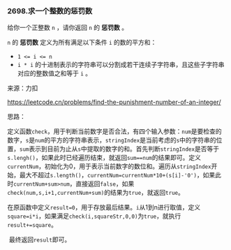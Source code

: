 ### 2698.求一个整数的惩罚数

给你一个正整数 `n` ，请你返回 `n` 的 **惩罚数** 。

`n` 的 **惩罚数** 定义为所有满足以下条件 `i` 的数的平方和：

- `1 <= i <= n`
- `i * i` 的十进制表示的字符串可以分割成若干连续子字符串，且这些子字符串对应的整数值之和等于 `i` 。

来源：力扣

https://leetcode.cn/problems/find-the-punishment-number-of-an-integer/



思路：

​		定义函数`check`，用于判断当前数字是否合法，有四个输入参数：`num`是要检查的数字，`s`是`num`的平方的字符串表示，`stringIndex`是当前考虑的`s`中的字符串的位置，`sum`表示到目前为止从`s`中提取的数字的和。首先判断`stringIndex`是否等于`s.lengh()`，如果此时已经遍历结束，就返回`sum==num`的结果即可。定义`currentNum`，初始化为0，用于表示当前数字的数位和。遍历从`stringIndex`开始，最大不超过`s.length()`，`currentNum=currentNum*10+(s[i]-'0')`，如果此时`currentNum+sum>num`，直接返回`false`，如果`check(num,s,i+1,currentNum+sum)`的结果为`true`，就返回`true`。

​	在原函数中定义`result=0`，用于存放最后结果。`i`从1到n进行取值，定义`square=i*i`，如果满足`check(i,squareStr,0,0)`为`true`，就执行`result+=square`。

​	最终返回`result`即可。

​		